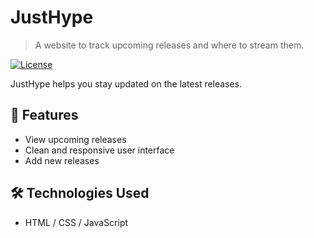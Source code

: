 # JustHype

> A website to track upcoming releases and where to stream them.

[![License](https://img.shields.io/badge/license-MIT-blue.svg )](https://opensource.org/licenses/MIT )

JustHype helps you stay updated on the latest releases.

## 🚀 Features
- View upcoming releases
- Clean and responsive user interface
- Add new releases

## 🛠️ Technologies Used
- HTML / CSS / JavaScript
